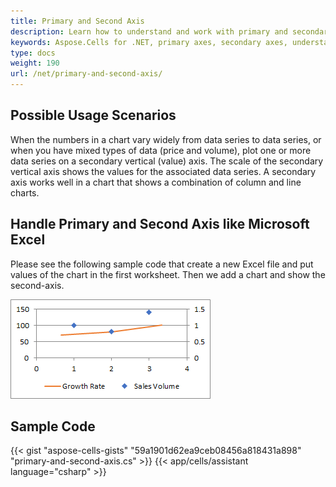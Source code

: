 ```yaml
---
title: Primary and Second Axis
description: Learn how to understand and work with primary and secondary axes in Aspose.Cells for .NET. Our guide will help you understand the differences between primary and secondary axes, and how to configure and use them effectively in your charts.
keywords: Aspose.Cells for .NET, primary axes, secondary axes, understanding, differences, configuration, usage.
type: docs
weight: 190
url: /net/primary-and-second-axis/
---
```


## **Possible Usage Scenarios**
When the numbers in a chart vary widely from data series to data series, or when you have mixed types of data (price and volume), plot one or more data series on a secondary vertical (value) axis.  The scale of the secondary vertical axis shows the values for the associated data series.  A secondary axis works well in a chart that shows a combination of column and line charts.
## **Handle Primary and Second Axis like Microsoft Excel**
Please see the following sample code that create a new Excel file and put values of the chart in the first worksheet. 
Then we add a chart and show the second-axis.

![todo:image_alt_text](excel.png)
## **Sample Code**
{{< gist "aspose-cells-gists" "59a1901d62ea9ceb08456a818431a898" "primary-and-second-axis.cs" >}}
{{< app/cells/assistant language="csharp" >}}